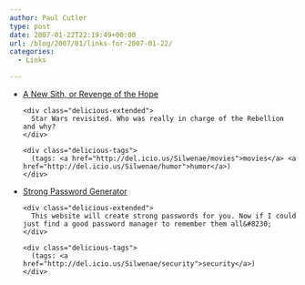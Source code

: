 ```yaml
---
author: Paul Cutler
type: post
date: 2007-01-22T22:19:49+00:00
url: /blog/2007/01/links-for-2007-01-22/
categories:
  - Links

---
```

<ul class="delicious">
  <li>
    <div class="delicious-link">
      <a href="http://www.morningstar.nildram.co.uk/A_New_Sith.html">A New Sith, or Revenge of the Hope</a>
    </div>
    
    <div class="delicious-extended">
      Star Wars revisited. Who was really in charge of the Rebellion and why?
    </div>
    
    <div class="delicious-tags">
      (tags: <a href="http://del.icio.us/Silwenae/movies">movies</a> <a href="http://del.icio.us/Silwenae/humor">humor</a>)
    </div>
  </li>
  
  <li>
    <div class="delicious-link">
      <a href="http://strongpasswordgenerator.com/">Strong Password Generator</a>
    </div>
    
    <div class="delicious-extended">
      This website will create strong passwords for you. Now if I could just find a good password manager to remember them all&#8230;
    </div>
    
    <div class="delicious-tags">
      (tags: <a href="http://del.icio.us/Silwenae/security">security</a>)
    </div>
  </li>
</ul>
